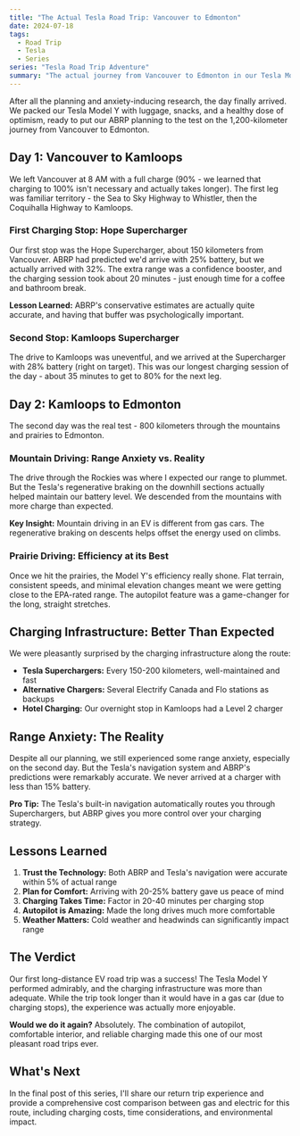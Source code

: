 ```yaml
---
title: "The Actual Tesla Road Trip: Vancouver to Edmonton"
date: 2024-07-18
tags:
  - Road Trip
  - Tesla
  - Series
series: "Tesla Road Trip Adventure"
summary: "The actual journey from Vancouver to Edmonton in our Tesla Model Y, including charging stops, range anxiety, and lessons learned from our first long-distance EV road trip."
---
```


After all the planning and anxiety-inducing research, the day finally arrived. We packed our Tesla Model Y with luggage, snacks, and a healthy dose of optimism, ready to put our ABRP planning to the test on the 1,200-kilometer journey from Vancouver to Edmonton.

<!-- more //-->

## Day 1: Vancouver to Kamloops

We left Vancouver at 8 AM with a full charge (90% - we learned that charging to 100% isn't necessary and actually takes longer). The first leg was familiar territory - the Sea to Sky Highway to Whistler, then the Coquihalla Highway to Kamloops.

### First Charging Stop: Hope Supercharger

Our first stop was the Hope Supercharger, about 150 kilometers from Vancouver. ABRP had predicted we'd arrive with 25% battery, but we actually arrived with 32%. The extra range was a confidence booster, and the charging session took about 20 minutes - just enough time for a coffee and bathroom break.

**Lesson Learned:** ABRP's conservative estimates are actually quite accurate, and having that buffer was psychologically important.

### Second Stop: Kamloops Supercharger

The drive to Kamloops was uneventful, and we arrived at the Supercharger with 28% battery (right on target). This was our longest charging session of the day - about 35 minutes to get to 80% for the next leg.

## Day 2: Kamloops to Edmonton

The second day was the real test - 800 kilometers through the mountains and prairies to Edmonton.

### Mountain Driving: Range Anxiety vs. Reality

The drive through the Rockies was where I expected our range to plummet. But the Tesla's regenerative braking on the downhill sections actually helped maintain our battery level. We descended from the mountains with more charge than expected.

**Key Insight:** Mountain driving in an EV is different from gas cars. The regenerative braking on descents helps offset the energy used on climbs.

### Prairie Driving: Efficiency at its Best

Once we hit the prairies, the Model Y's efficiency really shone. Flat terrain, consistent speeds, and minimal elevation changes meant we were getting close to the EPA-rated range. The autopilot feature was a game-changer for the long, straight stretches.

## Charging Infrastructure: Better Than Expected

We were pleasantly surprised by the charging infrastructure along the route:

- **Tesla Superchargers:** Every 150-200 kilometers, well-maintained and fast
- **Alternative Chargers:** Several Electrify Canada and Flo stations as backups
- **Hotel Charging:** Our overnight stop in Kamloops had a Level 2 charger

## Range Anxiety: The Reality

Despite all our planning, we still experienced some range anxiety, especially on the second day. But the Tesla's navigation system and ABRP's predictions were remarkably accurate. We never arrived at a charger with less than 15% battery.

**Pro Tip:** The Tesla's built-in navigation automatically routes you through Superchargers, but ABRP gives you more control over your charging strategy.

## Lessons Learned

1. **Trust the Technology:** Both ABRP and Tesla's navigation were accurate within 5% of actual range
2. **Plan for Comfort:** Arriving with 20-25% battery gave us peace of mind
3. **Charging Takes Time:** Factor in 20-40 minutes per charging stop
4. **Autopilot is Amazing:** Made the long drives much more comfortable
5. **Weather Matters:** Cold weather and headwinds can significantly impact range

## The Verdict

Our first long-distance EV road trip was a success! The Tesla Model Y performed admirably, and the charging infrastructure was more than adequate. While the trip took longer than it would have in a gas car (due to charging stops), the experience was actually more enjoyable.

**Would we do it again?** Absolutely. The combination of autopilot, comfortable interior, and reliable charging made this one of our most pleasant road trips ever.

## What's Next

In the final post of this series, I'll share our return trip experience and provide a comprehensive cost comparison between gas and electric for this route, including charging costs, time considerations, and environmental impact. 